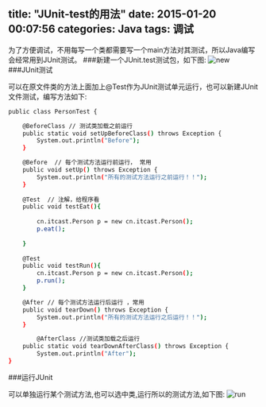 title: "JUnit-test的用法"
date: 2015-01-20 00:07:56
categories: Java
tags: 调试
---
为了方便调试，不用每写一个类都需要写一个main方法对其测试，所以Java编写会经常用到JUnit测试。
###新建一个JUnit.test测试包，如下图:
![new](https://andylee-1258982386.cos.ap-chengdu.myqcloud.com/blognewjunit.png)
###JUnit测试

可以在原文件类的方法上面加上@Test作为JUnit测试单元运行，也可以新建JUnit文件测试，编写方法如下:
```bash
public class PersonTest {

	@BeforeClass // 测试类加载之前运行
	public static void setUpBeforeClass() throws Exception {
		System.out.println("Before");
	}

	@Before  // 每个测试方法运行前运行， 常用
	public void setUp() throws Exception {
		System.out.println("所有的测试方法运行之前运行！！");
	}
	
	@Test  // 注解，给程序看
	public void testEat(){
		
		cn.itcast.Person p = new cn.itcast.Person();
		p.eat();
		
	}
	
	@Test
	public void testRun(){
		cn.itcast.Person p = new cn.itcast.Person();
		p.run();
	}

	@After // 每个测试方法运行后运行 ，常用
	public void tearDown() throws Exception {
		System.out.println("所有的测试方法运行之后运行！！");
	}

    	@AfterClass //测试类加载之后运行
	public static void tearDownAfterClass() throws Exception {
		System.out.println("After");
}
```

###运行JUnit

可以单独运行某个测试方法,也可以选中类,运行所以的测试方法,如下图:
![run](https://andylee-1258982386.cos.ap-chengdu.myqcloud.com/blogrunjunit.png)




















